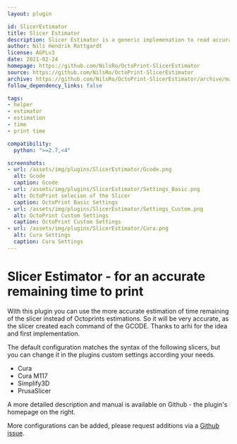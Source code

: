 ```yaml
---
layout: plugin

id: SlicerEstimator
title: Slicer Estimator
description: Slicer Estimator is a generic implemenation to read accurate remaining time to print embedded in the GCODE file by the slicer
author: Nils Hendrik Rottgardt
license: AGPLv3
date: 2021-02-24
homepage: https://github.com/NilsRo/OctoPrint-SlicerEstimator
source: https://github.com/NilsRo/OctoPrint-SlicerEstimator
archive: https://github.com/NilsRo/OctoPrint-SlicerEstimator/archive/master.zip
follow_dependency_links: false

tags:
- helper
- estimator
- estimation
- time
- print time

compatibility:
  python: ">=2.7,<4"

screenshots:
- url: /assets/img/plugins/SlicerEstimator/Gcode.png
  alt: Gcode
  caption: Gcode
- url: /assets/img/plugins/SlicerEstimator/Settings_Basic.png
  alt: OctoPrint selecion of the Slicer
  caption: OctoPrint Basic Settings
- url: /assets/img/plugins/SlicerEstimator/Settings_Custom.png
  alt: OctoPrint Custom Settings
  caption: OctoPrint Custom Settings
- url: /assets/img/plugins/SlicerEstimator/Cura.png
  alt: Cura Settings
  caption: Cura Settings  
---
```


# Slicer Estimator - for an accurate remaining time to print
With this plugin you can use the more accurate estimation of time remaining of the slicer instead of Octoprints estimations. So it will be very accurate, as the slicer created each command of the GCODE. Thanks to arhi for the idea and first implementation.

The default configuration matches the syntax of the following slicers, but you can change it in the plugins custom settings according your needs.

* Cura
* Cura M117
* Simplify3D
* PrusaSlicer


A more detailed description and manual is available on Github - the plugin's homepage on the right.


More configurations can be added, please request additions via a [Github issue](https://github.com/NilsRo/OctoPrint-SlicerEstimator/issues).